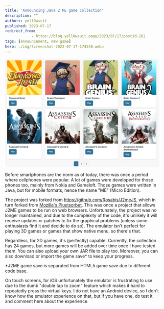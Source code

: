 ```yaml
---
title: 'Announcing Java 2 ME game collection'
description: ""
authors: yell0wsuit
published: 2023-07-17
redirect_from: 
            - https://blog.yell0wsuit.page/2023/07/17/postid-261
tags: [announcement, new game]
hero: ./img/Screenshot-2023-07-17-174348.webp
---
```


![Java 2 ME game list](./img/Screenshot-2023-07-17-174348.webp)

Before smartphones are the norm as of today, there was once a period where cellphones were popular. A lot of games were developed for those phones too, mainly from Nokia and Gameloft. Those games were written in Java, but for mobile formats, hence the name "ME" (Micro Edition).

<!--truncate-->

The project was forked from https://github.com/Rosabis/J2meJS, which in turn forked from [Mozilla's Pluotsorbet](https://github.com/mozilla/pluotsorbet). This was once a project that allows J2ME games to be run on web browsers. Unfortunately, the project was no longer maintained, and due to the complexity of the code, it's unlikely it will receive updates or patches to fix the graphical problems (unless some enthusiasts find it and decide to do so). The emulator isn't perfect for playing 3D games or games that show native menu, so there's that.

Regardless, for 2D games, it's (perfectly) capable. Currently, the collection has 24 games, but more games will be added over time once I have tested them. You can also upload your own JAR file to play too. Moreover, you can also download or import the game save\* to keep your progress.

\*J2ME game save is separated from HTML5 game save due to different code base.

On touch screens, for iOS unfortunately the emulator is frustrating to use due to the dumb "double tap to zoom" feature which makes it hard to repeatedly press the virtual keys. I do not have an Android device, so I don't know how the emulator experience on that, but if you have one, do test it and comment here about the experience.
